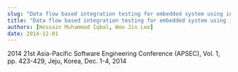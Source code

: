 ```yaml
---
slug: "Data flow based integration testing for embedded system using interaction model"
title: "Data flow based integration testing for embedded system using interaction model"
authors: [Hossain Muhammad Iqbal, Woo Jin Lee]
date: 2014-12-01
---
```


2014 21st Asia-Pacific Software Engineering Conference (APSEC), Vol. 1, pp. 423-429, Jeju, Korea, Dec. 1-4, 2014
